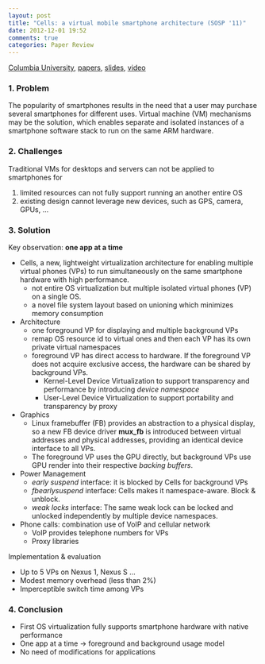 ```yaml
---
layout: post
title: "Cells: a virtual mobile smartphone architecture (SOSP '11)"
date: 2012-12-01 19:52
comments: true
categories: Paper Review
---
```


[Columbia University](http://systems.cs.columbia.edu/archive/pub/2011/10/cells-a-virtual-mobile-smartphone-architecture/), [papers](http://www.sigops.org/sosp/sosp11/current/2011-Cascais/printable/13-andrus.pdf), [slides](http://www.sigops.org/sosp/sosp11/current/2011-Cascais/13-andrus-slides.pdf), [video](http://www.youtube.com/watch?v=XBBJ8873vqE)

### 1. Problem

The popularity of smartphones results in the need that a user may purchase several smartphones for different uses. Virtual machine (VM) mechanisms may be the solution, which enables separate and isolated instances of a smartphone software stack to run on the same ARM hardware. 

### 2. Challenges

Traditional VMs for desktops and servers can not be applied to smartphones for 

1. limited resources can not fully support running an another entire OS
2. existing design cannot leverage new devices, such as GPS, camera, GPUs, ...

### 3. Solution

Key observation: **one app at a time**
<!--more-->
- Cells, a new, lightweight virtualization architecture for enabling multiple virtual phones (VPs) to run simultaneously on the same smartphone hardware with high performance. 
	- not entire OS virtualization but multiple isolated virtual phones (VP) on a single OS.
	- a novel file system layout based on unioning which minimizes memory consumption
- Architecture
	- one foreground VP for displaying and multiple background VPs
	- remap OS resource id to virtual ones and then each VP has its own private virtual namespaces
	- foreground VP has direct access to hardware. If the foreground VP does not acquire exclusive access, the hardware can be shared by background VPs.
		- Kernel-Level Device Virtualization to support transparency and performance by introducing _device namespace_ 
		- User-Level Device Virtualization to support portability and transparency by proxy
- Graphics
	- Linux framebuffer (FB) provides an abstraction to a physical display, so a new FB device driver **mux\_fb**  is introduced between virtual addresses and physical addresses, providing an identical device interface to all VPs.
	- The foreground VP uses the GPU directly, but background VPs use GPU render into their respective _backing buffers_.
- Power Management
	- _early suspend_ interface: it is blocked by Cells for background VPs
	- _fbearlysuspend_ interface: Cells makes it namespace-aware. Block & unblock.
	- _weak locks_ interface: The same weak lock can be locked and unlocked independently by multiple device namespaces.
- Phone calls: combination use of VoIP and cellular network
	- VoIP provides telephone numbers for VPs 
	- Proxy libraries
	
Implementation & evaluation

- Up to 5 VPs on Nexus 1, Nexus S ...
- Modest memory overhead (less than 2%)
- Imperceptible switch time among VPs

### 4. Conclusion

- First OS virtualization fully supports smartphone hardware with native performance
- One app at a time -> foreground and background usage model
- No need of modifications for applications
